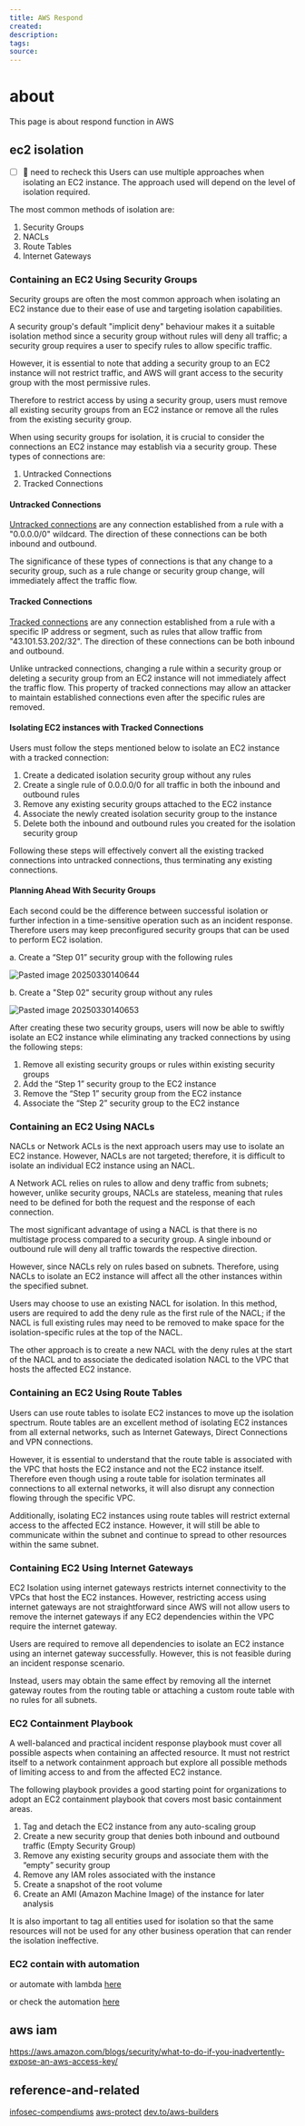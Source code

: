 ```yaml
---
title: AWS Respond
created: 
description: 
tags: 
source:
---
```

# about

This page is about respond function in AWS

## ec2 isolation


- [ ] 🔼 need to recheck this
Users can use multiple approaches when isolating an EC2 instance. The approach used will depend on the level of isolation required.

The most common methods of isolation are:

1. Security Groups
2. NACLs
3. Route Tables
4. Internet Gateways

### Containing an EC2 Using Security Groups

Security groups are often the most common approach when isolating an EC2 instance due to their ease of use and targeting isolation capabilities.

A security group's default "implicit deny" behaviour makes it a suitable isolation method since a security group without rules will deny all traffic; a security group requires a user to specify rules to allow specific traffic.

However, it is essential to note that adding a security group to an EC2 instance will not restrict traffic, and AWS will grant access to the security group with the most permissive rules.

Therefore to restrict access by using a security group, users must remove all existing security groups from an EC2 instance or remove all the rules from the existing security group.

When using security groups for isolation, it is crucial to consider the connections an EC2 instance may establish via a security group. These types of connections are:

1. Untracked Connections
2. Tracked Connections

#### Untracked Connections

[Untracked connections](https://docs.aws.amazon.com/AWSEC2/latest/UserGuide/security-group-connection-tracking.html) are any connection established from a rule with a "0.0.0.0/0" wildcard. The direction of these connections can be both inbound and outbound.

The significance of these types of connections is that any change to a security group, such as a rule change or security group change, will immediately affect the traffic flow.

#### Tracked Connections

[Tracked connections](https://docs.aws.amazon.com/AWSEC2/latest/UserGuide/security-group-connection-tracking.html) are any connection established from a rule with a specific IP address or segment, such as rules that allow traffic from "43.101.53.202/32". The direction of these connections can be both inbound and outbound.

Unlike untracked connections, changing a rule within a security group or deleting a security group from an EC2 instance will not immediately affect the traffic flow. This property of tracked connections may allow an attacker to maintain established connections even after the specific rules are removed.

#### Isolating EC2 instances with Tracked Connections

Users must follow the steps mentioned below to isolate an EC2 instance with a tracked connection:

1. Create a dedicated isolation security group without any rules
2. Create a single rule of 0.0.0.0/0 for all traffic in both the inbound and outbound rules
3. Remove any existing security groups attached to the EC2 instance
4. Associate the newly created isolation security group to the instance
5. Delete both the inbound and outbound rules you created for the isolation security group

Following these steps will effectively convert all the existing tracked connections into untracked connections, thus terminating any existing connections.

#### Planning Ahead With Security Groups

Each second could be the difference between successful isolation or further infection in a time-sensitive operation such as an incident response. Therefore users may keep preconfigured security groups that can be used to perform EC2 isolation.

a. Create a “Step 01” security group with the following rules

![Pasted image 20250330140644](02-compendiums/img/Pasted%20image%2020250330140644.png)

b. Create a "Step 02" security group without any rules

![Pasted image 20250330140653](02-compendiums/img/Pasted%20image%2020250330140653.png)

After creating these two security groups, users will now be able to swiftly isolate an EC2 instance while eliminating any tracked connections by using the following steps:

1. Remove all existing security groups or rules within existing security groups
2. Add the “Step 1” security group to the EC2 instance
3. Remove the “Step 1” security group from the EC2 instance
4. Associate the “Step 2” security group to the EC2 instance

### Containing an EC2 Using NACLs

NACLs or Network ACLs is the next approach users may use to isolate an EC2 instance. However, NACLs are not targeted; therefore, it is difficult to isolate an individual EC2 instance using an NACL.

A Network ACL relies on rules to allow and deny traffic from subnets; however, unlike security groups, NACLs are stateless, meaning that rules need to be defined for both the request and the response of each connection.

The most significant advantage of using a NACL is that there is no multistage process compared to a security group. A single inbound or outbound rule will deny all traffic towards the respective direction.

However, since NACLs rely on rules based on subnets. Therefore, using NACLs to isolate an EC2 instance will affect all the other instances within the specified subnet.

Users may choose to use an existing NACL for isolation. In this method, users are required to add the deny rule as the first rule of the NACL; if the NACL is full existing rules may need to be removed to make space for the isolation-specific rules at the top of the NACL.

The other approach is to create a new NACL with the deny rules at the start of the NACL and to associate the dedicated isolation NACL to the VPC that hosts the affected EC2 instance.

### Containing an EC2 Using Route Tables

Users can use route tables to isolate EC2 instances to move up the isolation spectrum. Route tables are an excellent method of isolating EC2 instances from all external networks, such as Internet Gateways, Direct Connections and VPN connections.

However, it is essential to understand that the route table is associated with the VPC that hosts the EC2 instance and not the EC2 instance itself. Therefore even though using a route table for isolation terminates all connections to all external networks, it will also disrupt any connection flowing through the specific VPC.

Additionally, isolating EC2 instances using route tables will restrict external access to the affected EC2 instance. However, it will still be able to communicate within the subnet and continue to spread to other resources within the same subnet.

### Containing EC2 Using Internet Gateways

EC2 Isolation using internet gateways restricts internet connectivity to the VPCs that host the EC2 instances. However, restricting access using internet gateways are not straightforward since AWS will not allow users to remove the internet gateways if any EC2 dependencies within the VPC require the internet gateway.

Users are required to remove all dependencies to isolate an EC2 instance using an internet gateway successfully. However, this is not feasible during an incident response scenario.

Instead, users may obtain the same effect by removing all the internet gateway routes from the routing table or attaching a custom route table with no rules for all subnets.

### EC2 Containment Playbook

A well-balanced and practical incident response playbook must cover all possible aspects when containing an affected resource. It must not restrict itself to a network containment approach but explore all possible methods of limiting access to and from the affected EC2 instance.

The following playbook provides a good starting point for organizations to adopt an EC2 containment playbook that covers most basic containment areas.

1. Tag and detach the EC2 instance from any auto-scaling group
2. Create a new security group that denies both inbound and outbound traffic (Empty Security Group)
3. Remove any existing security groups and associate them with the “empty” security group
4. Remove any IAM roles associated with the instance
5. Create a snapshot of the root volume
6. Create an AMI (Amazon Machine Image) of the instance for later analysis

It is also important to tag all entities used for isolation so that the same resources will not be used for any other business operation that can render the isolation ineffective.

### EC2 contain with automation

or automate with lambda [here](https://aws.amazon.com/blogs/security/automate-amazon-ec2-instance-isolation-by-using-tags/)

or check the automation [here](https://docs.aws.amazon.com/systems-manager-automation-runbooks/latest/userguide/aws-quarantineec2instance.html)


## aws iam

https://aws.amazon.com/blogs/security/what-to-do-if-you-inadvertently-expose-an-aws-access-key/
## reference-and-related
[infosec-compendiums](02-compendiums/infosec-compendiums.md)
[aws-protect](02-compendiums/aws-protect.md)
[dev.to/aws-builders]( https://dev.to/aws-builders/aws-incident-response-how-to-contain-an-ec2-instance-pjk)
